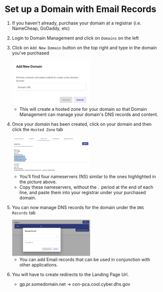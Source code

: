 # Set up a Domain with Email Records

1. If you haven't already, purchase your domain at a registrar (i.e. NameCheap, GoDaddy, etc)
2. Login to Domain Management and click on `Domains` on the left
3. Click on `Add New Domain` button on the top right and type in the domain you've purchased

   <img src="images/add-new-domain.png" width="250">

   - This will create a hosted zone for your domain so that Domain Management can manage your domain's DNS records and content.

4. Once your domain has been created, click on your domain and then click the `Hosted Zone` tab

   <img src="images/hosted-zones.png" width="250">

   - You'll find four nameservers (NS) similar to the ones highlighted in the picture above.
   - Copy these nameservers, without the `.` period at the end of each line, and paste them into your registrar under your purchased domain.

5. You can now manage DNS records for the domain under the `DNS Records` tab

   <img src="images/dns-records.png" width="250">

   - You can add Email records that can be used in conjunction with other applications.

6. You will have to create redirects to the Landing Page Url.
   - gp.pr.somedomain.net -> con-pca.cool.cyber.dhs.gov
